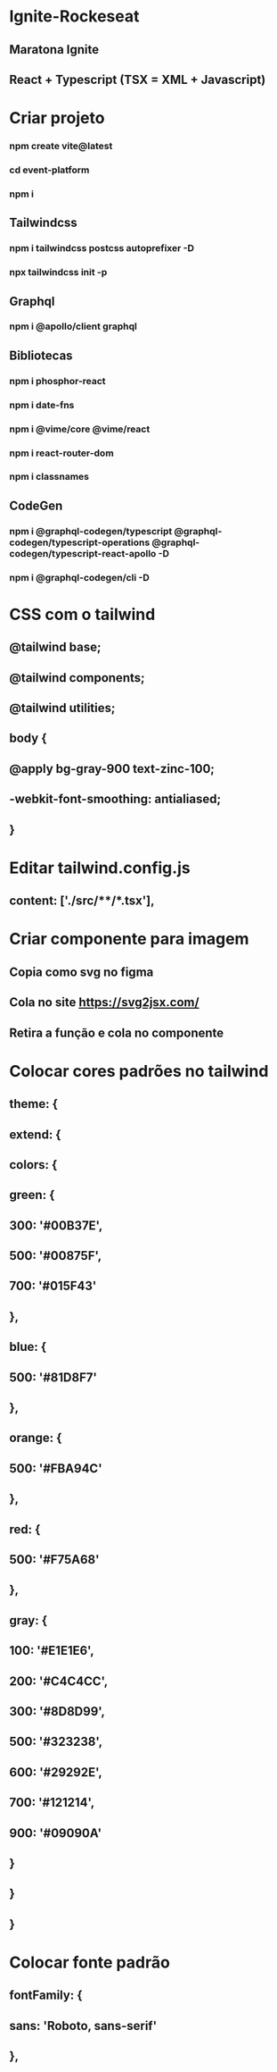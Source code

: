 # Ignite-Rockeseat
## Maratona Ignite

## React + Typescript (TSX = XML + Javascript)

# Criar projeto
### npm create vite@latest
### cd event-platform
### npm i
## Tailwindcss
### npm i tailwindcss postcss autoprefixer -D
### npx tailwindcss init -p
## Graphql
### npm i @apollo/client graphql
## Bibliotecas
### npm i phosphor-react
### npm i date-fns
### npm i @vime/core @vime/react
### npm i react-router-dom
### npm i classnames
## CodeGen
### npm i @graphql-codegen/typescript @graphql-codegen/typescript-operations @graphql-codegen/typescript-react-apollo -D
### npm i @graphql-codegen/cli -D

# CSS com o tailwind
## @tailwind base;
## @tailwind components;
## @tailwind utilities;

## body {
##  @apply bg-gray-900 text-zinc-100;
##  -webkit-font-smoothing: antialiased;
## }

# Editar tailwind.config.js
## content: ['./src/**/*.tsx'],

# Criar componente para imagem
## Copia como svg no figma
## Cola no site https://svg2jsx.com/
## Retira a função e cola no componente

# Colocar cores padrões no tailwind
## theme: {
##    extend: {
##      colors: {
##        green: {
##          300: '#00B37E',
##          500: '#00875F',
##          700: '#015F43'
##        },
##        blue: {
##          500: '#81D8F7'
##       },
##        orange: {
##          500: '#FBA94C'
##        },
##       red: {
##          500: '#F75A68'
##        },
##        gray: {
##          100: '#E1E1E6',
##          200: '#C4C4CC',
##          300: '#8D8D99',
##          500: '#323238',
##          600: '#29292E',
##          700: '#121214',
##          900: '#09090A'
##        }
##     }
##    }

# Colocar fonte padrão
## fontFamily: {
##        sans: 'Roboto, sans-serif'
##      },
